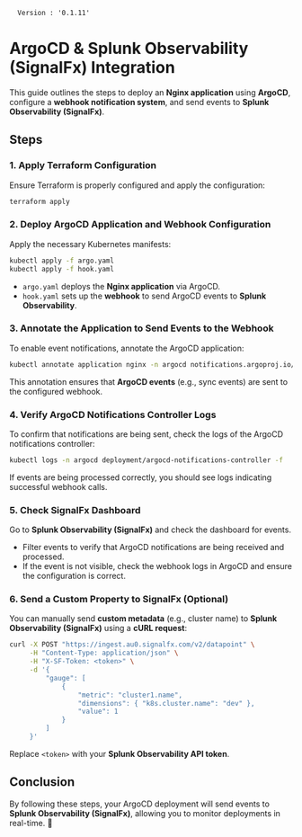 
<!-- x-release-please-start-version -->
  ```
    Version : '0.1.11'
  ```
<!-- x-release-please-end -->
# ArgoCD & Splunk Observability (SignalFx) Integration

This guide outlines the steps to deploy an **Nginx application** using **ArgoCD**, configure a **webhook notification system**, and send events to **Splunk Observability (SignalFx)**.

## Steps

### 1. Apply Terraform Configuration
Ensure Terraform is properly configured and apply the configuration:

```sh
terraform apply
```

### 2. Deploy ArgoCD Application and Webhook Configuration
Apply the necessary Kubernetes manifests:

```sh
kubectl apply -f argo.yaml
kubectl apply -f hook.yaml
```

- `argo.yaml` deploys the **Nginx application** via ArgoCD.
- `hook.yaml` sets up the **webhook** to send ArgoCD events to **Splunk Observability**.

### 3. Annotate the Application to Send Events to the Webhook
To enable event notifications, annotate the ArgoCD application:

```sh
kubectl annotate application nginx -n argocd notifications.argoproj.io/subscribe.on-sync.signalfx=""
```

This annotation ensures that **ArgoCD events** (e.g., sync events) are sent to the configured webhook.

### 4. Verify ArgoCD Notifications Controller Logs
To confirm that notifications are being sent, check the logs of the ArgoCD notifications controller:

```sh
kubectl logs -n argocd deployment/argocd-notifications-controller -f
```

If events are being processed correctly, you should see logs indicating successful webhook calls.

### 5. Check SignalFx Dashboard
Go to **Splunk Observability (SignalFx)** and check the dashboard for events.

- Filter events to verify that ArgoCD notifications are being received and processed.
- If the event is not visible, check the webhook logs in ArgoCD and ensure the configuration is correct.

### 6. Send a Custom Property to SignalFx (Optional)
You can manually send **custom metadata** (e.g., cluster name) to **Splunk Observability (SignalFx)** using a **cURL request**:

```sh
curl -X POST "https://ingest.au0.signalfx.com/v2/datapoint" \
     -H "Content-Type: application/json" \
     -H "X-SF-Token: <token>" \
     -d '{
         "gauge": [
             {
                 "metric": "cluster1.name",
                 "dimensions": { "k8s.cluster.name": "dev" },
                 "value": 1
             }
         ]
     }'
```

Replace `<token>` with your **Splunk Observability API token**.

## Conclusion
By following these steps, your ArgoCD deployment will send events to **Splunk Observability (SignalFx)**, allowing you to monitor deployments in real-time. 🚀


